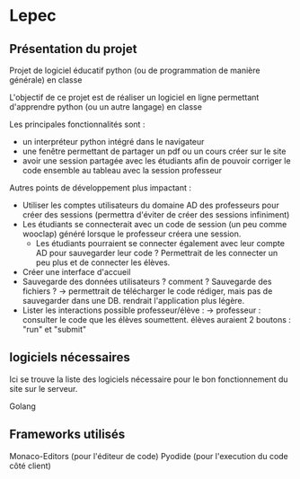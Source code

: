 # Lepec

## Présentation du projet

Projet de logiciel éducatif python (ou de programmation de manière générale) en classe

L'objectif de ce projet est de réaliser un logiciel en ligne permettant d'apprendre python (ou un autre langage) en classe

Les principales fonctionnalités sont :

- un interpréteur python intégré dans le navigateur
- une fenêtre permettant de partager un pdf ou un cours créer sur le site
- avoir une session partagée avec les étudiants afin de pouvoir corriger le code ensemble au tableau avec la session professeur

Autres points de développement plus impactant :

- Utiliser les comptes utilisateurs du domaine AD des professeurs pour créer des sessions (permettra d'éviter de créer des sessions infiniment)
- Les étudiants se connecterait avec un code de session (un peu comme wooclap) généré lorsque le professeur créera une session.
  - Les étudiants pourraient se connecter également avec leur compte AD pour sauvegarder leur code ? Permettrait de les connecter un peu plus et de connecter les élèves.
- Créer une interface d'accueil
- Sauvegarde des données utilisateurs ? comment ? Sauvegarde des fichiers ?
  -> permettrait de télécharger le code rédiger, mais pas de sauvegarder dans une DB. rendrait l'application plus légère.
- Lister les interactions possible professeur/élève :
  -> professeur : consulter le code que les élèves soumettent. élèves auraient 2 boutons : "run" et "submit"

## logiciels nécessaires

Ici se trouve la liste des logiciels nécessaire pour le bon fonctionnement du site sur le serveur.

Golang

## Frameworks utilisés

Monaco-Editors (pour l'éditeur de code)
Pyodide (pour l'execution du code côté client)
